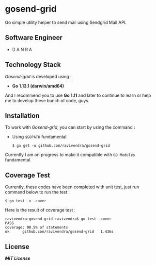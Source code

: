 
# gosend-grid
Go simple utility helper to send mail using Sendgrid Mail API.

## Software Engineer
* D A N R A

## Technology Stack
*Gosend-grid* is developed using :
* **Go 1.13.1 (darwin/amd64)**

And I recommend you to use **Go 1.11** and later to continue to learn or help me to develop these bunch of code, guys.

## Installation
To work with *Gosend-grid*, you can start by using the command :

 - Using `$GOPATH` fundamental

	 `$ go get -u github.com/ravivendra/gosend-grid`

Currently I am on progress to make it compatible with `GO Modules` fundamental.

## Coverage Test
Currently, these codes have been completed with unit test, just run command below to run the test :

	$ go test -v -cover

Here is the result of coverage test :

    ravivendra:gosend-grid ravivendra$ go test -cover
    PASS
    coverage: 90.5% of statements
    ok  	github.com/ravivendra/gosend-grid	1.436s

## License
***MIT License***
